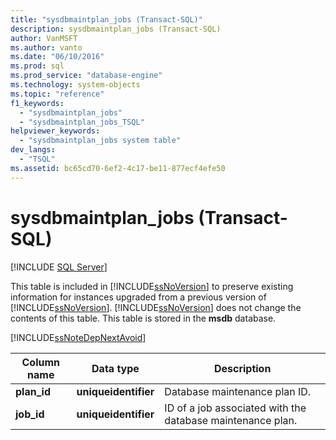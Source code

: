 ```yaml
---
title: "sysdbmaintplan_jobs (Transact-SQL)"
description: sysdbmaintplan_jobs (Transact-SQL)
author: VanMSFT
ms.author: vanto
ms.date: "06/10/2016"
ms.prod: sql
ms.prod_service: "database-engine"
ms.technology: system-objects
ms.topic: "reference"
f1_keywords:
  - "sysdbmaintplan_jobs"
  - "sysdbmaintplan_jobs_TSQL"
helpviewer_keywords:
  - "sysdbmaintplan_jobs system table"
dev_langs:
  - "TSQL"
ms.assetid: bc65cd70-6ef2-4c17-be11-877ecf4efe50
---
```

# sysdbmaintplan_jobs (Transact-SQL)
[!INCLUDE [SQL Server](../../includes/applies-to-version/sqlserver.md)]

  This table is included in [!INCLUDE[ssNoVersion](../../includes/ssnoversion-md.md)] to preserve existing information for instances upgraded from a previous version of [!INCLUDE[ssNoVersion](../../includes/ssnoversion-md.md)]. [!INCLUDE[ssNoVersion](../../includes/ssnoversion-md.md)] does not change the contents of this table. This table is stored in the **msdb** database.  
  
 [!INCLUDE[ssNoteDepNextAvoid](../../includes/ssnotedepnextavoid-md.md)]  
  

  
|Column name|Data type|Description|  
|-----------------|---------------|-----------------|  
|**plan_id**|**uniqueidentifier**|Database maintenance plan ID.|  
|**job_id**|**uniqueidentifier**|ID of a job associated with the database maintenance plan.|  
  
  
